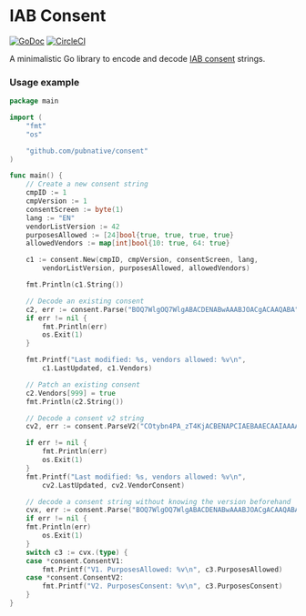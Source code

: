 # IAB Consent
[![GoDoc](https://godoc.org/github.com/pubnative/consent?status.png)](https://godoc.org/github.com/pubnative/consent)
[![CircleCI](https://circleci.com/gh/pubnative/consent.svg?style=svg)](https://circleci.com/gh/pubnative/consent)

A minimalistic Go library to encode and decode [IAB consent][iab] strings.

[iab]: https://github.com/InteractiveAdvertisingBureau/GDPR-Transparency-and-Consent-Framework/blob/68f5e0012a7bdb00867ce9fee57fb67cfe9153e3/Consent%20string%20and%20vendor%20list%20formats%20v1.1%20Final.md

### Usage example

```go
package main

import (
	"fmt"
	"os"

	"github.com/pubnative/consent"
)

func main() {
	// Create a new consent string
	cmpID := 1
	cmpVersion := 1
	consentScreen := byte(1)
	lang := "EN"
	vendorListVersion := 42
	purposesAllowed := [24]bool{true, true, true, true}
	allowedVendors := map[int]bool{10: true, 64: true}

	c1 := consent.New(cmpID, cmpVersion, consentScreen, lang,
		vendorListVersion, purposesAllowed, allowedVendors)

	fmt.Println(c1.String())

	// Decode an existing consent
	c2, err := consent.Parse("BOQ7WlgOQ7WlgABACDENABwAAABJOACgACAAQABA")
	if err != nil {
		fmt.Println(err)
		os.Exit(1)
	}

	fmt.Printf("Last modified: %s, vendors allowed: %v\n",
		c1.LastUpdated, c1.Vendors)

	// Patch an existing consent
	c2.Vendors[999] = true
	fmt.Println(c2.String())

	// Decode a consent v2 string
	cv2, err := consent.ParseV2("COtybn4PA_zT4KjACBENAPCIAEBAAECAAIAAAAAAAAAA")

	if err != nil {
		fmt.Println(err)
		os.Exit(1)
	}
	fmt.Printf("Last modified: %s, vendors allowed: %v\n",
		cv2.LastUpdated, cv2.VendorConsent)

	// decode a consent string without knowing the version beforehand
	cvx, err := consent.Parse("BOQ7WlgOQ7WlgABACDENABwAAABJOACgACAAQABA")
	if err != nil {
	fmt.Println(err)
		os.Exit(1)
	}
	switch c3 := cvx.(type) {
	case *consent.ConsentV1:
		fmt.Printf("V1. PurposesAllowed: %v\n", c3.PurposesAllowed)
	case *consent.ConsentV2:
		fmt.Printf("V2. PurposesConsent: %v\n", c3.PurposesConsent)
	}
}
```
